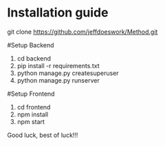 # Installation guide

git clone https://github.com/jeffdoeswork/Method.git

#Setup Backend
1. cd backend
2. pip install -r requirements.txt
3. python manage.py createsuperuser
4.  python manage.py runserver

#Setup Frontend

1. cd frontend
2. npm install
3. npm start

Good luck, best of luck!!!